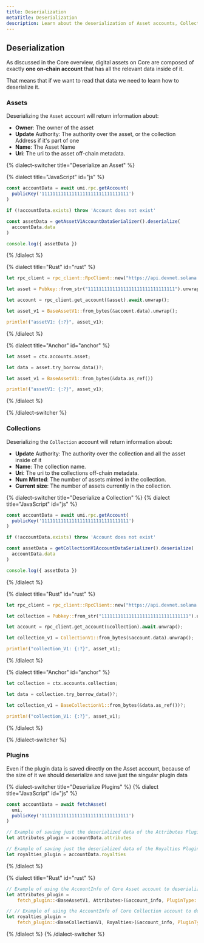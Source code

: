 ```yaml
---
title: Deserialization
metaTitle: Deserialization
description: Learn about the deserialization of Asset accounts, Collection accounts and plugins.
---
```


## Deserialization

As discussed in the Core overview, digital assets on Core are composed of exactly **one on-chain account** that has all the relevant data inside of it.

That means that if we want to read that data we need to learn how to deserialize it.

### Assets

Deserializing the `Asset` account will return information about:

- **Owner**: The owner of the asset
- **Update** Authority: The authority over the asset, or the collection Address if it's part of one 
- **Name**: The Asset Name
- **Uri**: The uri to the asset off-chain metadata.

{% dialect-switcher title="Deserialize an Asset" %}

{% dialect title="JavaScript" id="js" %}
```ts
const accountData = await umi.rpc.getAccount(
  publicKey('11111111111111111111111111111111')
)

if (!accountData.exists) throw 'Account does not exist'

const assetData = getAssetV1AccountDataSerializer().deserialize(
  accountData.data
)

console.log({ assetData })
```
{% /dialect %}

{% dialect title="Rust" id="rust" %}
```rust
let rpc_client = rpc_client::RpcClient::new("https://api.devnet.solana.com".to_string());

let asset = Pubkey::from_str("11111111111111111111111111111111").unwrap();

let account = rpc_client.get_account(&asset).await.unwrap();

let asset_v1 = BaseAssetV1::from_bytes(&account.data).unwrap();

println!("assetV1: {:?}", asset_v1);
```
{% /dialect %}

{% dialect title="Anchor" id="anchor" %}
```rust
let asset = ctx.accounts.asset;

let data = asset.try_borrow_data()?;

let asset_v1 = BaseAssetV1::from_bytes(&data.as_ref())

println!("assetV1: {:?}", asset_v1);
```
{% /dialect %}

{% /dialect-switcher %}

### Collections

Deserializing the `Collection` account will return information about:

- **Update** Authority:	The authority over the collection and all the asset inside of it
- **Name**:	The collection name.
- **Uri**:	The uri to the collections off-chain metadata.
- **Num Minted**: The number of assets minted in the collection.
- **Current size**:	The number of assets currently in the collection.

{% dialect-switcher title="Deserialize a Collection" %}
{% dialect title="JavaScript" id="js" %}

```ts
const accountData = await umi.rpc.getAccount(
  publicKey('11111111111111111111111111111111')
)

if (!accountData.exists) throw 'Account does not exist'

const assetData = getCollectionV1AccountDataSerializer().deserialize(
  accountData.data
)

console.log({ assetData })
```

{% /dialect %}

{% dialect title="Rust" id="rust" %}

```rust
let rpc_client = rpc_client::RpcClient::new("https://api.devnet.solana.com".to_string());

let collection = Pubkey::from_str("11111111111111111111111111111111").unwrap();

let account = rpc_client.get_account(&collection).await.unwrap();

let collection_v1 = CollectionV1::from_bytes(&account.data).unwrap();

println!("collection_V1: {:?}", asset_v1);
```

{% /dialect %}

{% dialect title="Anchor" id="anchor" %}

```rust
let collection = ctx.accounts.collection;

let data = collection.try_borrow_data()?;

let collection_v1 = BaseCollectionV1::from_bytes(&data.as_ref())?;

println!("collection_V1: {:?}", asset_v1);
```

{% /dialect %}

{% /dialect-switcher %}

### Plugins

Even if the plugin data is saved directly on the Asset account, because of the size of it we should deserialize and save just the singular plugin data

{% dialect-switcher title="Deserialize Plugins" %}
{% dialect title="JavaScript" id="js" %}

```ts
const accountData = await fetchAsset(
  umi,
  publicKey('11111111111111111111111111111111')
)

// Example of saving just the deserialized data of the Attributes Plugin
let attributes_plugin = accountData.attributes

// Example of saving just the deserialized data of the Royalties Plugin
let royalties_plugin = accountData.royalties
```

{% /dialect %}

{% dialect title="Rust" id="rust" %}

```rust
// Example of using the AccountInfo of Core Asset account to deserialize an Attributes plugin stored on the asset.
let attributes_plugin =
    fetch_plugin::<BaseAssetV1, Attributes>(&account_info, PluginType::Attributes).unwrap();

// // Example of using the AccountInfo of Core Collection account to deserialize an Attributes plugin stored on the asset.
let royalties_plugin =
    fetch_plugin::<BaseCollectionV1, Royalties>(&account_info, PluginType::Royalties).unwrap();
```

{% /dialect %}
{% /dialect-switcher %}
